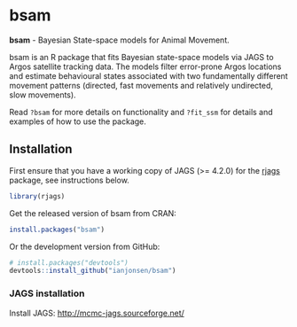 # bsam

**bsam** - Bayesian State-space models for Animal Movement. 

bsam is an R package that fits Bayesian state-space models via JAGS to Argos satellite tracking data. The models filter error-prone Argos locations and estimate behavioural states associated with two fundamentally different movement patterns (directed, fast movements and relatively undirected, slow movements).

Read `?bsam` for more details on functionality and `?fit_ssm` for details and examples of how to use the package. 

## Installation

First ensure that you have a working copy of JAGS (>= 4.2.0) for the [rjags](https://cran.r-project.org/package=rjags) package, 
see instructions below. 

```R
library(rjags)
```

Get the released version of bsam from CRAN:

```R
install.packages("bsam")
```

Or the development version from GitHub:

```R
# install.packages("devtools")  
devtools::install_github("ianjonsen/bsam")
```

### JAGS installation

Install JAGS: http://mcmc-jags.sourceforge.net/

